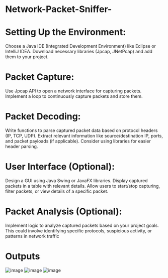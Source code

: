 # Network-Packet-Sniffer-
# Setting Up the Environment:
Choose a Java IDE (Integrated Development Environment) like Eclipse or IntelliJ IDEA.
Download necessary libraries (Jpcap, JNetPcap) and add them to your project.
# Packet Capture:
Use Jpcap API to open a network interface for capturing packets.
Implement a loop to continuously capture packets and store them.
# Packet Decoding:
Write functions to parse captured packet data based on protocol headers (IP, TCP, UDP).
Extract relevant information like source/destination IP, ports, and packet payloads (if applicable).
Consider using libraries for easier header parsing.
# User Interface (Optional):
Design a GUI using Java Swing or JavaFX libraries.
Display captured packets in a table with relevant details.
Allow users to start/stop capturing, filter packets, or view details of a specific packet.
# Packet Analysis (Optional):
Implement logic to analyze captured packets based on your project goals.
This could involve identifying specific protocols, suspicious activity, or patterns in network traffic
# Outputs
![image](https://github.com/user-attachments/assets/72c9fa1e-ceea-4d28-9c25-995e0a903ea7)
![image](https://github.com/user-attachments/assets/d1c6b25e-f8a7-49e9-95e5-6bf6064d21a4)
![image](https://github.com/user-attachments/assets/be729f9c-2d82-48b0-a914-ca0df4c5f682)




